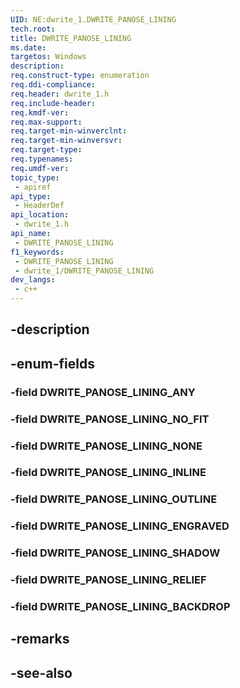 ```yaml
---
UID: NE:dwrite_1.DWRITE_PANOSE_LINING
tech.root: 
title: DWRITE_PANOSE_LINING
ms.date: 
targetos: Windows
description: 
req.construct-type: enumeration
req.ddi-compliance: 
req.header: dwrite_1.h
req.include-header: 
req.kmdf-ver: 
req.max-support: 
req.target-min-winverclnt: 
req.target-min-winversvr: 
req.target-type: 
req.typenames: 
req.umdf-ver: 
topic_type:
 - apiref
api_type:
 - HeaderDef
api_location:
 - dwrite_1.h
api_name:
 - DWRITE_PANOSE_LINING
f1_keywords:
 - DWRITE_PANOSE_LINING
 - dwrite_1/DWRITE_PANOSE_LINING
dev_langs:
 - c++
---
```


## -description

## -enum-fields

### -field DWRITE_PANOSE_LINING_ANY

### -field DWRITE_PANOSE_LINING_NO_FIT

### -field DWRITE_PANOSE_LINING_NONE

### -field DWRITE_PANOSE_LINING_INLINE

### -field DWRITE_PANOSE_LINING_OUTLINE

### -field DWRITE_PANOSE_LINING_ENGRAVED

### -field DWRITE_PANOSE_LINING_SHADOW

### -field DWRITE_PANOSE_LINING_RELIEF

### -field DWRITE_PANOSE_LINING_BACKDROP

## -remarks

## -see-also

